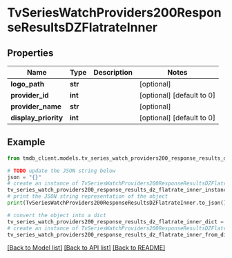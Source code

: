 # TvSeriesWatchProviders200ResponseResultsDZFlatrateInner


## Properties

Name | Type | Description | Notes
------------ | ------------- | ------------- | -------------
**logo_path** | **str** |  | [optional] 
**provider_id** | **int** |  | [optional] [default to 0]
**provider_name** | **str** |  | [optional] 
**display_priority** | **int** |  | [optional] [default to 0]

## Example

```python
from tmdb_client.models.tv_series_watch_providers200_response_results_dz_flatrate_inner import TvSeriesWatchProviders200ResponseResultsDZFlatrateInner

# TODO update the JSON string below
json = "{}"
# create an instance of TvSeriesWatchProviders200ResponseResultsDZFlatrateInner from a JSON string
tv_series_watch_providers200_response_results_dz_flatrate_inner_instance = TvSeriesWatchProviders200ResponseResultsDZFlatrateInner.from_json(json)
# print the JSON string representation of the object
print(TvSeriesWatchProviders200ResponseResultsDZFlatrateInner.to_json())

# convert the object into a dict
tv_series_watch_providers200_response_results_dz_flatrate_inner_dict = tv_series_watch_providers200_response_results_dz_flatrate_inner_instance.to_dict()
# create an instance of TvSeriesWatchProviders200ResponseResultsDZFlatrateInner from a dict
tv_series_watch_providers200_response_results_dz_flatrate_inner_from_dict = TvSeriesWatchProviders200ResponseResultsDZFlatrateInner.from_dict(tv_series_watch_providers200_response_results_dz_flatrate_inner_dict)
```
[[Back to Model list]](../README.md#documentation-for-models) [[Back to API list]](../README.md#documentation-for-api-endpoints) [[Back to README]](../README.md)


